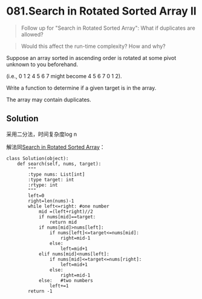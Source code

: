 # 081.Search in Rotated Sorted Array II

>Follow up for "Search in Rotated Sorted Array":
What if duplicates are allowed?

>Would this affect the run-time complexity? How and why?

Suppose an array sorted in ascending order is rotated at some pivot unknown to you beforehand.

(i.e., 0 1 2 4 5 6 7 might become 4 5 6 7 0 1 2).

Write a function to determine if a given target is in the array.

The array may contain duplicates.

## Solution
采用二分法，时间复杂度log n

解法同[Search in Rotated Sorted Array](/array/Search_in_Rotated_Sorted_Array.md)：
```
class Solution(object):
    def search(self, nums, target):
        """
        :type nums: List[int]
        :type target: int
        :rtype: int
        """
        left=0
        right=len(nums)-1
        while left<=right: #one number
            mid =(left+right)//2
            if nums[mid]==target:
                return mid
            if nums[mid]>nums[left]:
                if nums[left]<=target<=nums[mid]:
                    right=mid-1
                else:
                    left=mid+1
            elif nums[mid]<nums[left]:
                if nums[mid]<=target<=nums[right]:
                    left=mid+1
                else:
                    right=mid-1
            else:   #two numbers
                left+=1
        return -1
```